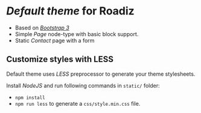 # *Default theme* for Roadiz

- Based on [*Bootstrap 3*](http://getbootstrap.com/)
- Simple *Page* node-type with basic block support.
- Static *Contact* page with a form

## Customize styles with LESS

Default theme uses *LESS* preprocessor to generate your theme stylesheets.

Install *NodeJS* and run following commands in `static/` folder:

- `npm install`
- `npm run less` to generate a `css/style.min.css` file.
